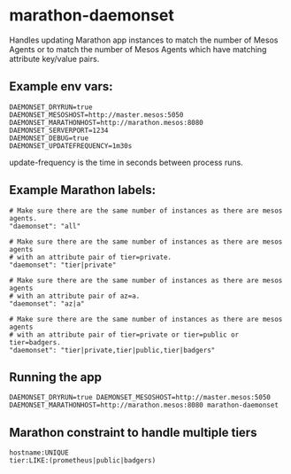 # marathon-daemonset
Handles updating Marathon app instances to match the number of Mesos Agents or to match the number of Mesos Agents which have matching attribute key/value pairs.


## Example env vars:

```
DAEMONSET_DRYRUN=true 
DAEMONSET_MESOSHOST=http://master.mesos:5050 
DAEMONSET_MARATHONHOST=http://marathon.mesos:8080
DAEMONSET_SERVERPORT=1234
DAEMONSET_DEBUG=true
DAEMONSET_UPDATEFREQUENCY=1m30s
```

update-frequency is the time in seconds between process runs.

## Example Marathon labels:

```
# Make sure there are the same number of instances as there are mesos agents.
"daemonset": "all"

# Make sure there are the same number of instances as there are mesos agents 
# with an attribute pair of tier=private.
"daemonset": "tier|private"

# Make sure there are the same number of instances as there are mesos agents 
# with an attribute pair of az=a.
"daemonset": "az|a"

# Make sure there are the same number of instances as there are mesos agents 
# with an attribute pair of tier=private or tier=public or tier=badgers.
"daemonset": "tier|private,tier|public,tier|badgers"
```


## Running the app

```
DAEMONSET_DRYRUN=true DAEMONSET_MESOSHOST=http://master.mesos:5050 DAEMONSET_MARATHONHOST=http://marathon.mesos:8080 marathon-daemonset
```

## Marathon constraint to handle multiple tiers

```
hostname:UNIQUE
tier:LIKE:(prometheus|public|badgers)
```

